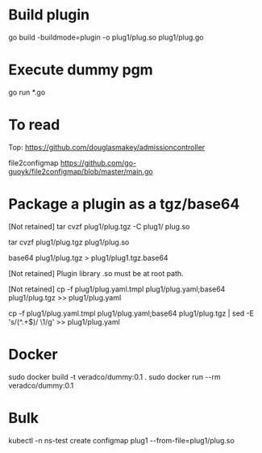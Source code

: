 # Build plugin

go build -buildmode=plugin -o plug1/plug.so plug1/plug.go

# Execute dummy pgm

go run *.go

# To read

Top:
https://github.com/douglasmakey/admissioncontroller

file2configmap
https://github.com/go-guoyk/file2configmap/blob/master/main.go
# Package a plugin as a tgz/base64

[Not retained] tar cvzf plug1/plug.tgz -C plug1/ plug.so

tar cvzf plug1/plug.tgz plug1/plug.so

base64 plug1/plug.tgz > plug1/plug1.tgz.base64

[Not retained] Plugin library .so must be at root path.

[Not retained] cp -f plug1/plug.yaml.tmpl plug1/plug.yaml;base64 plug1/plug.tgz >> plug1/plug.yaml

cp -f plug1/plug.yaml.tmpl plug1/plug.yaml;base64 plug1/plug.tgz | sed -E 's/(^.+$)/  \1/g' >> plug1/plug.yaml

# Docker

sudo docker build -t veradco/dummy:0.1 .
sudo docker run --rm veradco/dummy:0.1

# Bulk

kubectl -n ns-test create configmap plug1 --from-file=plug1/plug.so